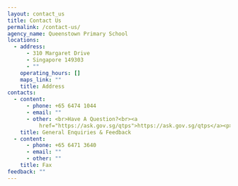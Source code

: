 ```yaml
---
layout: contact_us
title: Contact Us
permalink: /contact-us/
agency_name: Queenstown Primary School
locations:
  - address:
      - 310 Margaret Drive
      - Singapore 149303
      - ""
    operating_hours: []
    maps_link: ""
    title: Address
contacts:
  - content:
      - phone: +65 6474 1044
      - email: ""
      - other: <br>Have A Question?<br><a
          href="https://ask.gov.sg/qtps">https://ask.gov.sg/qtps</a><p></p>
    title: General Enquiries & Feedback
  - content:
      - phone: +65 6471 3640
      - email: ""
      - other: ""
    title: Fax
feedback: ""
---
```

